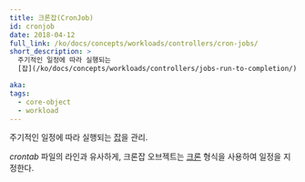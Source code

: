 ```yaml
---
title: 크론잡(CronJob)
id: cronjob
date: 2018-04-12
full_link: /ko/docs/concepts/workloads/controllers/cron-jobs/
short_description: >
  주기적인 일정에 따라 실행되는
  [잡](/ko/docs/concepts/workloads/controllers/jobs-run-to-completion/)을 관리.

aka:
tags:
  - core-object
  - workload
---
```


주기적인 일정에 따라 실행되는
[잡](/ko/docs/concepts/workloads/controllers/jobs-run-to-completion/)을 관리.

<!--more-->

_crontab_ 파일의 라인과 유사하게, 크론잡 오브젝트는
[크론](https://en.wikipedia.org/wiki/Cron) 형식을 사용하여 일정을 지정한다.
